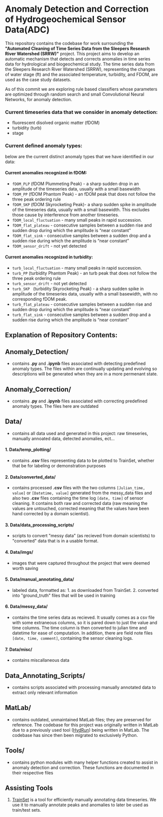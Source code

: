 # Anomaly Detection and Correction of Hydrogeochemical Sensor Data(ADC)

This repository contains the codebase for work surrounding the **"Automated Cleaning of Time Series Data from the Sleepers Research River Watershed (SRRW)"** project. This project aims to develop an automatic mechanism that detects and corrects anomalies in time series data for hydrological and biogeochemical study. The time series data from the Sleepers Research River Watershed (SRRW), representing the changes of water stage (ft) and the associated temperature, turbidity, and FDOM, are used as the case study datasets.

As of this commit we are exploring rule based classifiers whose parameters are optimized through random search and small Convolutional Neural Networks, for anomaly detection.

### Current timeseries data that we consider in anomaly detection: 
- fluorescent disolved organic matter (fDOM)
- turbidity (turb)
- stage

### Current defined anomaly types:
below are the current distinct anomaly types that we have identified in our data:

#### Current anomalies recognized in fDOM: 
   - `fDOM_PLP` (fDOM Plummeting Peak) - a sharp sudden drop in an amplitude of the timeseries data, usually with a small basewidth
   - `fDOM_PP` (fDOM Phantom Peak) - an fDOM peak that does not follow the three peak ordering rule
   - `fDOM_SKP` (fDOM Skyrocketing Peak)- a sharp sudden spike in amplitude of the timeseries data, usually with a small basewidth. This excludes those cause by interference from another timeseries. 
   - `fDOM_local_fluctuation` - many small peaks in rapid succession. 
   - `fDOM_flat_plateau` - consecutive samples between a sudden rise and sudden drop during which the amplitude is “near constant"
   - `fDOM_flat_sink` - consecutive samples between a sudden drop and a sudden rise during which the amplitude is “near constant”
   - `fDOM_sensor_drift` - not yet detected
   
#### Current anomalies recognized in turbidity:
   - `turb_local_fluctuation` - many small peaks in rapid succession. 
   - `turb_PP` (turbidity Phantom Peak) - an turb peak that does not follow the three peak ordering rule
   - `turb_sensor_drift` - not yet detected
   - `turb_SKP ` (turbidity Skyrocketing Peak) - a sharp sudden spike in amplitude of the timeseries data, usually with a small basewidth, with no corresponding fDOM peak. 
   - `turb_flat_plateau` - consecutive samples between a sudden rise and sudden drop during which the amplitude is “near constant"
   - `turb_flat_sink` - consecutive samples between a sudden drop and a sudden rise during which the amplitude is “near constant”

## Explanation of Repository Contents: 

## Anomaly_Detection/ 
- contains **.py** and **.ipynb** files associated with detecting predefined anomaly types. The files within are continually updating and evolving so descriptions will be generated when they are in a more permenant state. 

## Anomaly_Correction/
- contains **.py** and **.ipynb** files associated with correcting predefined anomaly types. The files here are outdated

## Data/
- contains all data used and generated in this project: raw timeseries, manually annoated data, detected anomalies, ect...

#### 1. **Data/temp_plotting/** 
- contains **.csv** files representing data to be plotted to TrainSet, whether that be for labeling or demonstration purposes

#### 2. **Data/converted_data/** 
- contains processed **.csv** files with the two columns `[Julian_time, value]` or `[Datetime, value]` generated from the messy_data files and also two **.csv** files containing the time log `[date, time]` of sensor cleaning. It contains both raw and corrected data (raw meaning the values are untouched, corrected meaning that the values have been hand corrected by a domain scientist). 

#### 3. **Data/data_processing_scripts/**
- scripts to convert "messy data" (as recieved from domain scientists) to "converted" data that is in a usable format. 

#### 4. **Data/imgs/**
- images that were captured throughout the project that were deemed worth saving

#### 5. **Data/manual_annotating_data/**
- labeled data, formatted as: 1. as downloaded from TrainSet. 2. converted into "ground_truth" files that will be used in training

#### 6. **Data/messy_data/** 
- contains the time series data as recieved. It usually comes as a csv file with some extraneous columns, so it is pared down to just the value and time columns. The time column is then converted to julian time and datetime for ease of computation. In addition, there are field note files `[date, time, comment]`, containing the sensor cleaning logs.

#### 7. **Data/misc/**
- contains miscallaneous data 

## Data_Annotating_Scripts/
- contains scripts associated with processing manually annotated data to extract only relevant information 

## MatLab/
- contains outdated, unmaintained MatLab files; they are preserved for reference. The codebase for this project was originally written in MatLab due to a previously used tool ([HydRun](https://github.com/weigangtang/HydRun)) being written in MatLab. The codebase has since then been migrated to exclusively Python. 

## Tools/ 

- contains python modules with many helper functions created to assist in anomaly detection and correction. These functions are documented in their respective files

## Assisting Tools

1. [TrainSet](https://github.com/geocene/trainset) is a tool for efficiently manually annotating data timeseries. We use it to manually annotate peaks and anomalies to later be used as train/test sets. 

